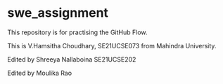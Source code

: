 # swe_assignment
This repository is for practising the GitHub Flow.


This is V.Hamsitha Choudhary, SE21UCSE073
from Mahindra University.


Edited by Shreeya Nallaboina SE21UCSE202


Edited by Moulika Rao
